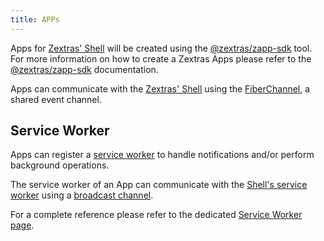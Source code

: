 ```yaml
---
title: APPs
---
```


Apps for [Zextras' Shell][1] will be created using the [@zextras/zapp-sdk][2] tool.
For more information on how to create a Zextras Apps please refer to the [@zextras/zapp-sdk][2] documentation.

Apps can communicate with the [Zextras' Shell][1] using the [FiberChannel][7], a shared event channel.

## Service Worker
Apps can register a [service worker][4] to handle notifications and/or perform background operations.

The service worker of an App can communicate with the [Shell's service worker][3] using a [broadcast channel][6].

For a complete reference please refer to the dedicated [Service Worker page][3].

[1]: https://bitbucket.org/zextras/iris-shell
[2]: https://bitbucket.org/zextras/iris-cli
[3]: architecture/service_worker.md
[4]: https://developer.mozilla.org/en-US/docs/Web/API/Service_Worker_API
[5]: https://developer.mozilla.org/en-US/docs/Web/API/BroadcastChannel
[6]: architecture/service_worker.md#broadcast-channel
[7]: architecture/architecture.md#fiber-channel
